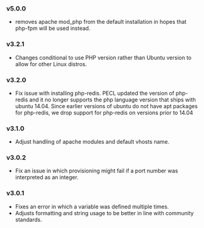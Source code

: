 ### v5.0.0
 - removes apache mod\_php from the default installation in hopes that
php-fpm will be used instead.

### v3.2.1
 - Changes conditional to use PHP version rather than Ubuntu version
 to allow for other Linux distros.

### v3.2.0
 - Fix issue with installing php-redis. PECL updated the version of
 php-redis and it no longer supports the php language version that
 ships with ubuntu 14.04. Since earlier versions of ubuntu do not have
 apt packages for php-redis, we drop support for php-redis on versions
 prior to 14.04

### v3.1.0
 - Adjust handling of apache modules and default vhosts name.

### v3.0.2

 - Fix an issue in which provisioning might fail if a port number was interpreted as an integer.

### v3.0.1

 - Fixes an error in which a variable was defined multiple times.
 - Adjusts formatting and string usage to be better in line with community standards.
